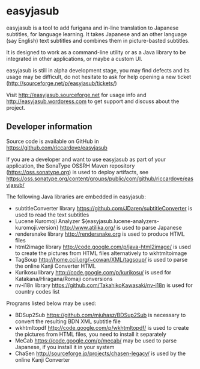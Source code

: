 easyjasub
=========

easyjasub is a tool to add furigana and in-line translation to Japanese subtitles, for language learning. 
It takes Japanese and an other language (say English) text subtitles and combines them in picture-basted subtitles.

It is designed to work as a command-line utility or as a Java library to be integrated in other applications, or maybe a custom UI.

easyjasub is still in alpha development stage, you may find defects and its usage may be difficult, do not hesitate to ask for help opening a new ticket (http://sourceforge.net/p/easyjasub/tickets/)

Visit http://easyjasub.sourceforge.net for usage info and http://easyjasub.wordpress.com to get support and discuss about the project.

Developer information
---------------------

Source code is available on GitHub in https://github.com/riccardove/easyjasub

If you are a developer and want to use easyjasub as part of your application, the SonaType OSSRH Maven repository (https://oss.sonatype.org) is used to deploy artifacts,
see https://oss.sonatype.org/content/groups/public/com/github/riccardove/easyjasub/

The following Java libraries are embedded in easyjasub:
- subtitleConverter library https://github.com/JDaren/subtitleConverter is used to read the text subtitles
- Lucene Kuromoji Analyzer ${easyjasub.lucene-analyzers-kuromoji.version} http://www.atilika.org/ is used to parse Japanese 
- rendersnake library http://rendersnake.org is used to produce HTML files
- html2image library http://code.google.com/p/java-html2image/ is used to create the pictures from HTML files alternatively to wkhtmltoimage
- TagSoup http://home.ccil.org/~cowan/XML/tagsoup/ is used to parse the online Kanji Converter HTML
- Kurikosu library http://code.google.com/p/kurikosu/ is used for Katakana/Hiragana/Romaji conversions 
- nv-i18n library https://github.com/TakahikoKawasaki/nv-i18n is used for country codes list

Programs listed below may be used:
- BDSup2Sub https://github.com/mjuhasz/BDSup2Sub is necessary to convert the resulting BDN XML subtitle file
- wkhtmltopdf http://code.google.com/p/wkhtmltopdf/ is used to create the pictures from HTML files, you need to install it separately
- MeCab https://code.google.com/p/mecab/ may be used to parse Japanese, if you install it in your system
- ChaSen http://sourceforge.jp/projects/chasen-legacy/ is used by the online Kanji Converter
